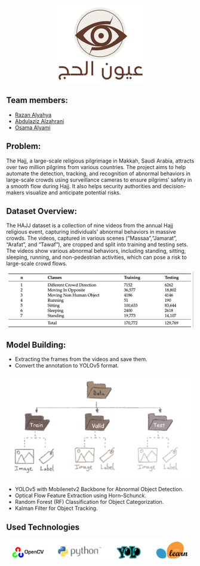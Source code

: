 



<p align="center">
   <img src='image/logo.png' width=250>
</p>

## Team members:
   - <a href="https://github.com/RazanAlyahya">Razan Alyahya</a>
   - <a href="https://github.com/Aziz-Zahrani">Abdulaziz Alzahrani</a>
   - <a href="https://github.com/oddissblue">Osama Alyami</a>
   
## Problem:
The Hajj, a large-scale religious pilgrimage in Makkah, Saudi Arabia, attracts over two million pilgrims from various countries. The project aims to help automate the detection, tracking, and recognition of abnormal behaviors in large-scale crowds using surveillance cameras to ensure pilgrims’ safety in a smooth flow during Hajj. It also helps security authorities and decision-makers visualize and anticipate potential risks.

## Dataset Overview:
The HAJJ dataset is a collection of nine videos from the annual Hajj religious event, capturing individuals' abnormal behaviors in massive crowds. The videos, captured in various scenes (“Massaa”,“Jamarat”, “Arafat”, and “Tawaf”), are cropped and split into training and testing sets. The videos show various abnormal behaviors, including standing, sitting, sleeping, running, and non-pedestrian activities, which can pose a risk to large-scale crowd flows.

<p align="center">
   <img src='image/DataSet2.png' width=500>
</p>

## Model Building:
- Extracting the frames from the videos and save them.
- Convert the annotation to YOLOv5 format.
 <p align="center">  
<img src='image/DataSet.png' width=500>
 </p>

- YOLOv5 with Mobilenetv2 Backbone for Abnormal Object Detection.
- Optical Flow Feature Extraction using Horn–Schunck.
- Random Forest (RF) Classification for Object Categorization.
- Kalman Filter for Object Tracking.

## Used Technologies 
<p align="center">  
<img src='image/Technologies.png' width=900>
 </p>



